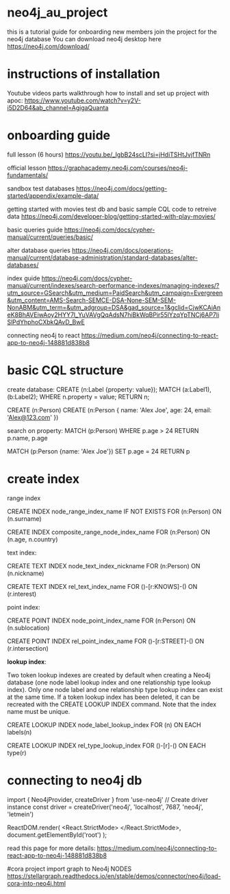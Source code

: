 # neo4j_au_project
this is a tutorial guide for onboarding new members join the project for the neo4j database
You can download neo4j desktop here https://neo4j.com/download/

# instructions of installation
Youtube videos parts walkthrough how to install and set up project with apoc: https://www.youtube.com/watch?v=y2V-i5D2D64&ab_channel=AgigaQuanta

# onboarding guide
full lesson (6 hours)
https://youtu.be/_IgbB24scLI?si=jHdiTSHtJvjfTNRn

official lesson
https://graphacademy.neo4j.com/courses/neo4j-fundamentals/

sandbox test databases
https://neo4j.com/docs/getting-started/appendix/example-data/

getting started with movies test db and basic sample CQL code to retreive data
https://neo4j.com/developer-blog/getting-started-with-play-movies/

basic queries guide
https://neo4j.com/docs/cypher-manual/current/queries/basic/

alter database queries
https://neo4j.com/docs/operations-manual/current/database-administration/standard-databases/alter-databases/

index guide
https://neo4j.com/docs/cypher-manual/current/indexes/search-performance-indexes/managing-indexes/?utm_source=GSearch&utm_medium=PaidSearch&utm_campaign=Evergreen&utm_content=AMS-Search-SEMCE-DSA-None-SEM-SEM-NonABM&utm_term=&utm_adgroup=DSA&gad_source=1&gclid=CjwKCAiAneK8BhAVEiwAoy2HYY7l_YuVAVgQqAdsN7hiBkWqBPir55lYzqYpTNCj6AP7liSlPdYhphoCXbkQAvD_BwE

connecting neo4j to react
https://medium.com/neo4j/connecting-to-react-app-to-neo4j-148881d838b8

# basic CQL structure
create database:
CREATE (n:Label {property: value});
MATCH (a:Label1), (b:Label2);
WHERE n.property = value;
RETURN n;

CREATE (n:Person)
CREATE (n:Person {
    name: 'Alex Joe',
    age: 24,
    email: 'Alex@123.com'
})

search on property:
MATCH (p:Person)
WHERE p.age > 24
RETURN p.name, p.age

MATCH (p:Person {name: 'Alex Joe'})
SET p.age = 24
RETURN p

# create index

range index

CREATE INDEX node_range_index_name IF NOT EXISTS FOR (n:Person) ON (n.surname)

CREATE INDEX composite_range_node_index_name FOR (n:Person) ON (n.age, n.country)

text index:

CREATE TEXT INDEX node_text_index_nickname FOR (n:Person) ON (n.nickname)

CREATE TEXT INDEX rel_text_index_name FOR ()-[r:KNOWS]-() ON (r.interest)

point index:

CREATE POINT INDEX node_point_index_name FOR (n:Person) ON (n.sublocation)

CREATE POINT INDEX rel_point_index_name FOR ()-[r:STREET]-() ON (r.intersection)

**lookup index**:

Two token lookup indexes are created by default when creating a Neo4j database (one node label lookup index and one relationship type lookup index). Only one node label and one relationship type lookup index can exist at the same time. If a token lookup index has been deleted, it can be recreated with the CREATE LOOKUP INDEX command. Note that the index name must be unique.

CREATE LOOKUP INDEX node_label_lookup_index FOR (n) ON EACH labels(n)

CREATE LOOKUP INDEX rel_type_lookup_index FOR ()-[r]-() ON EACH type(r)

# connecting to neo4j db
import { Neo4jProvider, createDriver } from 'use-neo4j'
// Create driver instance
const driver = createDriver('neo4j', 'localhost', 7687, 'neo4j', 'letmein')

ReactDOM.render(
  <React.StrictMode>
    <Neo4jProvider 
      scheme="neo4j+s"
      host="myauradb.neo4j.io"
      port="7687"
      username="username"
      password="defaultpassword" 
      database="someotherdb"
     >
      <App />
    </Neo4jProvider>
  </React.StrictMode>,
  document.getElementById('root')
);

read this page for more details:
https://medium.com/neo4j/connecting-to-react-app-to-neo4j-148881d838b8

#cora project import graph to Neo4j NODES
https://stellargraph.readthedocs.io/en/stable/demos/connector/neo4j/load-cora-into-neo4j.html
